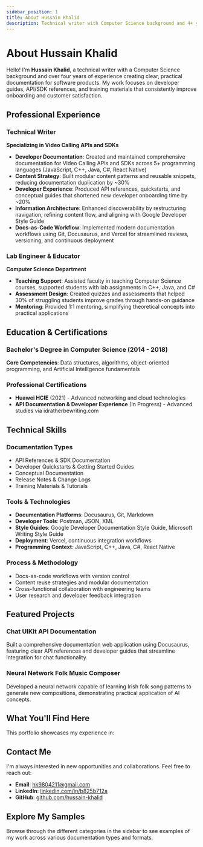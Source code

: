 ```yaml
---
sidebar_position: 1
title: About Hussain Khalid
description: Technical writer with Computer Science background and 4+ years creating developer documentation for Video Calling APIs, SDKs, and software products.
---
```


# About Hussain Khalid

Hello! I'm **Hussain Khalid**, a technical writer with a Computer Science background and over four years of experience creating clear, practical documentation for software products. My work focuses on developer guides, API/SDK references, and training materials that consistently improve onboarding and customer satisfaction.

## Professional Experience

### Technical Writer
**Specializing in Video Calling APIs and SDKs**

- **Developer Documentation**: Created and maintained comprehensive documentation for Video Calling APIs and SDKs across 5+ programming languages (JavaScript, C++, Java, C#, React Native)
- **Content Strategy**: Built modular content patterns and reusable snippets, reducing documentation duplication by ~30%
- **Developer Experience**: Produced API references, quickstarts, and conceptual guides that shortened new developer onboarding time by ~20%
- **Information Architecture**: Enhanced discoverability by restructuring navigation, refining content flow, and aligning with Google Developer Style Guide
- **Docs-as-Code Workflow**: Implemented modern documentation workflows using Git, Docusaurus, and Vercel for streamlined reviews, versioning, and continuous deployment

### Lab Engineer & Educator
**Computer Science Department**

- **Teaching Support**: Assisted faculty in teaching Computer Science courses, supported students with lab assignments in C++, Java, and C#
- **Assessment Design**: Created quizzes and assessments that helped 30% of struggling students improve grades through hands-on guidance
- **Mentoring**: Provided 1:1 mentoring, simplifying theoretical concepts into practical applications

## Education & Certifications

### Bachelor's Degree in Computer Science (2014 - 2018)
**Core Competencies**: Data structures, algorithms, object-oriented programming, and Artificial Intelligence fundamentals

### Professional Certifications
- **Huawei HCIE** (2021) - Advanced networking and cloud technologies
- **API Documentation & Developer Experience** (In Progress) - Advanced studies via idratherbewriting.com

## Technical Skills

### Documentation Types
- API References & SDK Documentation
- Developer Quickstarts & Getting Started Guides
- Conceptual Documentation
- Release Notes & Change Logs
- Training Materials & Tutorials

### Tools & Technologies
- **Documentation Platforms**: Docusaurus, Git, Markdown
- **Developer Tools**: Postman, JSON, XML
- **Style Guides**: Google Developer Documentation Style Guide, Microsoft Writing Style Guide
- **Deployment**: Vercel, continuous integration workflows
- **Programming Context**: JavaScript, C++, Java, C#, React Native

### Process & Methodology
- Docs-as-code workflows with version control
- Content reuse strategies and modular documentation
- Cross-functional collaboration with engineering teams
- User research and developer feedback integration

## Featured Projects

### Chat UIKit API Documentation
Built a comprehensive documentation web application using Docusaurus, featuring clear API references and developer guides that streamline integration for chat functionality.

### Neural Network Folk Music Composer
Developed a neural network capable of learning Irish folk song patterns to generate new compositions, demonstrating practical application of AI concepts.

## What You'll Find Here

This portfolio showcases my experience in:

## Contact Me

I'm always interested in new opportunities and collaborations. Feel free to reach out:

- **Email**: hk9804211@gmail.com
- **LinkedIn**: [linkedin.com/in/b825b712a](https://linkedin.com/in/b825b712a)
- **GitHub**: [github.com/hussain-khalid](https://github.com/hussain-khalid)

## Explore My Samples

Browse through the different categories in the sidebar to see examples of my work across various documentation types and formats.
